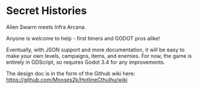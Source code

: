 # Secret Histories
Alien Swarm meets Infra Arcana.

Anyone is welcome to help - first timers and GODOT pros alike!

Eventually, with JSON support and more documentation, it will be easy to make your own levels, campaigns, items, and enemies. For now, the game is entirely in GDScript, so requires Godot 3.4 for any improvements.

The design doc is in the form of the Github wiki here: https://github.com/Mooses2k/HotlineCthulhu/wiki

